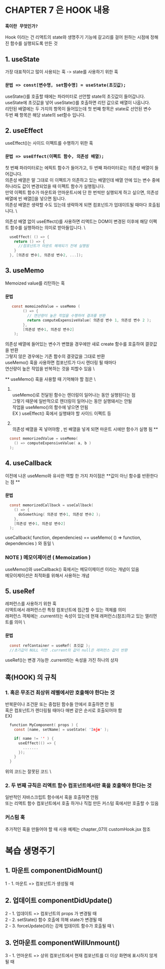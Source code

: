 # CHAPTER 7 은 HOOK 내용
### `훅이란 무엇인가?`

Hook 이라는 건 리액트의 state와 생명주기 기능에 갈고리를 걸어 원하는 시점에 정해진 함수를 실행되도록 만든 것

## 1. useState
가장 대표적이고 많이 사용되는 훅 -> state를 사용하기 위한 훅
### `문법 => const[변수명, set함수명] = useState(초깃값);`
useState()를 호출할 때에는 파라미터로 선언할 state의 초깃값이 들어갑니다. \
useState에 초깃값을 넣어 useState()를 호출하면 리턴 값으로 배열이 나옵니다. \
리턴된 배열에는 두 가지의 항목이 들어있는데 첫 번째 항목은 state로 선언된 변수 \
두번 째 항목은 해당 state의 set함수 입니다.

## 2. useEffect
useEffect()는 사이드 이펙트를 수행하기 위한 훅
### `문법 => useEffect(이펙트 함수, 의존성 배열);`
첫 번째 파라미터로는 에픽트 함수가 들어가고, 두 번째 파라미터로는 의존성 배열이 들어갑니다. \
의존성 배열은 말 그대로 이 이펙트가 의존하고 있는 배열인데 배열 안에 있는 변수 중에 하나라도 값이 변경되었을 때 이펙트 함수가 실행됩니다. \
만약 이펙트 함수가 마운트와 언마운트시에 단 한 번씩만 실행되게 하고 싶으면, 의존성 배열에 빈 배열[]을 넣으면 됩니다. \
의존성 배열은 생략할 수도 있는데 생략하게 되면 컴포넌트가 업데이트될 때마다 호출됩니다. \

의존성 배열 없이 useEffect()를 사용하면 리액트는 DOM이 변경된 이후에 해당 이펙트 함수를 실행하라는 의미로 받아들입니다. \

```c
  useEffect( () => {
    return () => {
      //컴포넌트가 마운트 해제되기 전에 실행됨
    }
  }, [의존성 변수1, 의존성 변수2, ...]);
```

## 3. useMemo
Memoized value를 리턴하는 훅
### `문법`

```c
   const momoizedValue = useMemo (  
        () => { 
          // 연산량이 높은 작업을 수행하여 결과를 반환 
          return computeExpensiveValue( 의존성 변수 1, 의존성 변수 2 ); 
        }, 
        [의존성 변수1, 의존성 변수2] 
    ); 
```

의존성 배열에 들어있는 변수가 변했을 경우에만 새로 create 함수를 호출하여 결괏값을 반환 \
그렇지 않은 경우에는 기존 함수의 결괏값을 그대로 반환 \
useMemo() 훅을 사용하면 컴포넌트가 다시 렌더링 될 때마다 \
연산량이 높은 작업을 반복하는 것을 피할수 있음 \

** useMemo() 훅을 사용할 때 기억해야 할 점은 \
   1. \
   useMemo()로 전달된 함수는 렌더링이 일어나는 동안 실행된다는 점 \
   그렇기 때문에 일반적으로 렌더링이 일어나는 동안 실행돼서는 안될 \
   작업을 useMemo()의 함수에 넣으면 안됨 \
   EX ) useEffect() 훅에서 실행돼야 할 사이드 이펙트 등

   2. \
   의존성 배열을 꼭 넣어야함 , 빈 배열을 넣게 되면 마운트 시에만 함수가 실행 됨
**

```c
  const memorizedValue = useMemo(
    () => computeExpensiveValue( a, b )
  );
```

## 4. useCallback
이전에 나온 useMemo와 유사한 역할
한 가지 차이점은 **값이 아닌 함수를 반환한다는 점 **
### `문법`
```c
  const memorizedCallback = useCallback(
    () => {
      doSomething( 의존성 변수1, 의존성 변수2 ); 
    },
    [의존성 변수1, 의존성 변수2]
  );
```
useCallback( function, dependencies) == useMemo( () => function, dependencies ) 와 동일 \

### NOTE ) 메모이제이션 ( Memoization )
useMemo()와 useCallback() 훅에서는 메모이제이션 이라는 개념이 있음 \
메모이제이션은 최적화를 위해서 사용하는 개념

## 5. useRef
레퍼런스를 사용하기 위한 훅 \
리액트에서 래퍼런스란 특정 컴포넌트에 접근할 수 있는 객체를 의미 \
래퍼런스 객체에는 .current라는 속성이 있는데 현재 래퍼런스(참조)하고 있는 엘리먼트를 의미 \

### `문법 `
```c
  const refContainer = useRef( 초깃값 );
  //초기값이 NULL 이면 .current의 값이 null은 래퍼런스 값이 반환
```
useRef()는 변경 가능한 .current라는 속성을 가진 하나의 상자 

## 훅(HOOK) 의 규칙
### 1. 혹은 무조건 최상위 레벨에서만 호출해야 한다는 것
반복문이나 조건문 또는 중첩된 함수들 안에서 호출하면 안 됨 \
혹은 컴포넌트가 렌더링될 때마다 매번 같은 순서로 호출되어야 함 \
EX)
```c
  function MyComponent( props ) {
    const [name, setName] = useState( 'Inje' );

    if( name != '' ) {
      useEffect(() => {
        .......
      });
    }
  }
```
위의 코드는 잘못된 코드 \

### 2. 두 번째 규칙은 리액트 함수 컴포넌트에서만 훅을 호출해야 한다는 것 
일반적인 자바스크립트 함수에서 훅을 호출하면 안됨 \
또는 리액트 함수 컴포넌트에서 호출 하거나 직접 만든 커스텀 훅에서만 호출할 수 있음

### 커스텀 훅
추가적인 훅을 만들어야 할 때 사용
예제는 chapter_07의 customHook.jsx 참조
 

# 복습 생명주기 
## 1. 마운트 componentDidMount()
1 - 1. 마운트 => 컴포넌트가 생성될 때

## 2. 업데이트 componentDidUpdate()
2 - 1. 업데이트 => 컴포넌트의 props 가 변경될 때 \
2 - 2. setState() 함수 호출에 의해 state가 변경될 때 \
2 - 3. forceUpdate()라는 강제 업데이트 함수가 호출될 때 \

## 3. 언마운트 componentWillUnmount()
3 - 1. 언마운트 => 상위 컴포넌트에서 현재 컴포넌트를 더 이상 화면에 표시하지 않게 될 때
